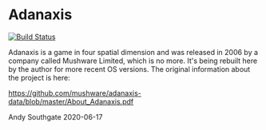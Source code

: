 Adanaxis
========

[![Build Status](https://travis-ci.com/mushware/adanaxis.svg?branch=master)](https://travis-ci.com/mushware/adanaxis)

Adanaxis is a game in four spatial dimension and was released in 2006 by a company called Mushware Limited, which is no more.  It's being rebuilt here by the author for more recent OS versions.  The original information about the project is here:

https://github.com/mushware/adanaxis-data/blob/master/About_Adanaxis.pdf

Andy Southgate
2020-06-17
